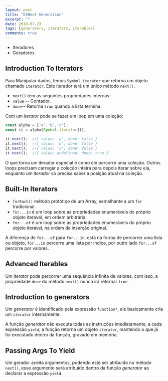 ```yaml
---
layout: post
title: "ESNext Generation"
excerpt: ""
date: 2019-07-23
tags: [generators, iterators, iterables]
comments: true
---
```


- Iteradores 
- Geradores

## Introduction To Iterators

Para Manipular dados, temos `Symbol.iterator` que retorna 
um objeto chamado `iterator`. Este iterador terá um único 
método `next()`.

- `next()` tem as seguintes propriedades internas:
 - `value` -- Contador.
 - `done`-- Retorna `true` quando a lista termina.

Com um _iterator_ pode se fazer um loop em uma coleção:

```js
const alpha = ['a','b','c'];
const it = alpha[Symbol.iterator]();
 
it.next();  //{ value: 'a', done: false }
it.next();  //{ value: 'b', done: false }
it.next();  //{ value: 'c', done: false }
it.next();  //{ value: undefined, done: true }
```

O que torna um iterador especial é como ele percorre uma 
coleção. Outros loops precisam carregar a coleção inteira 
para depois iterar sobre ela, enquanto um _iterador_ só 
precisa saber a posição atual na coleção. 

## Built-In Iterators

- `forEach()` método protótipo de um Array, semelhante a 
um `for` tradicional.
- `for...in` é um loop sobre as propriedades enumeráveis do 
próprio objeto iterável, em ordem arbitrária.
- `for...of` é um loop sobre as propriedades enumeráveis do 
próprio objeto iterável, na ordem da inserção original.

A diferença de `for...of` para `for...in`, está na forma de 
percorrer uma lista ou objeto, `for...in` percorre uma lista 
por índice, por outro lado `for...of` percorre por valores.

## Advanced Iterables 

Um _iterator_ pode percorrer uma sequência infinita de valores,
com isso, a propriedade `done` do método `next()` nunca irá 
retornar `true`.

## Introduction to generators

Um _generator_ é identificado pela expressão `function*`, 
ele basicamente cria um `iterator` internamente.

A função _generator_ não executa todas as instruções 
imediatamente, a cada expressão `yield`, a função retorna
um objeto `iterator`, mantendo o que já foi executado dentro 
da função, gravado em memória.

## Passing Args To Yield

Um gerador aceita argumentos, podendo este ser atribuído no 
método `next()`, esse argumento será atribuído dentro da função 
_generator_ ao declarar a expressão `yield`.

